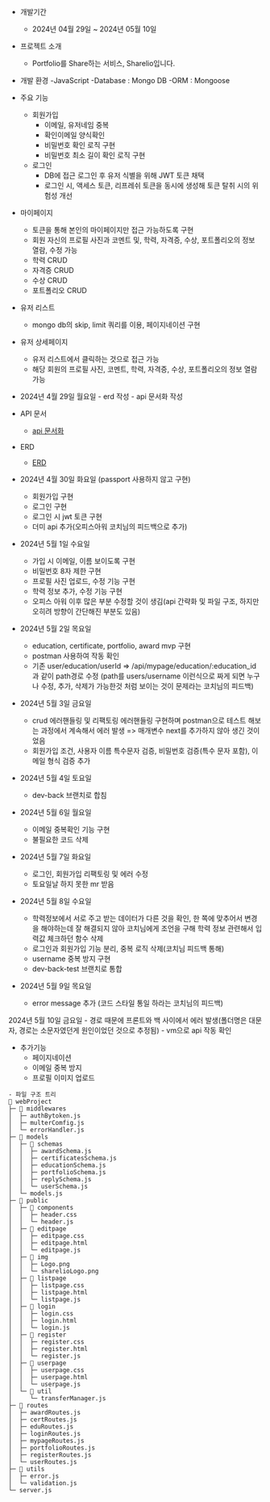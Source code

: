 -   개발기간

    -   2024년 04월 29일 ~ 2024년 05월 10일

-   프로젝트 소개

    -   Portfolio를 Share하는 서비스, Sharelio입니다.

-   개발 환경
    -JavaScript
    -Database : Mongo DB
    -ORM : Mongoose

-   주요 기능

    -   회원가입
        -   이메일, 유저네임 중복
        -   확인이메일 양식확인
        -   비밀번호 확인 로직 구현
        -   비밀번호 최소 길이 확인 로직 구현
    -   로그인
        -   DB에 접근 로그인 후 유저 식별을 위해 JWT 토큰 채택
        -   로그인 시, 액세스 토큰, 리프레쉬 토큰을 동시에 생성해 토큰 탈취 시의 위험성 개선

-   마이페이지

    -   토큰을 통해 본인의 마이페이지만 접근 가능하도록 구현
    -   회원 자신의 프로필 사진과 코멘트 및, 학력, 자격증, 수상, 포트폴리오의 정보 열람, 수정 가능
    -   학력 CRUD
    -   자격증 CRUD
    -   수상 CRUD
    -   포트폴리오 CRUD

-   유저 리스트

    -   mongo db의 skip, limit 쿼리를 이용, 페이지네이션 구현

-   유저 상세페이지

    -   유저 리스트에서 클릭하는 것으로 접근 가능
    -   해당 회원의 프로필 사진, 코멘트, 학력, 자격증, 수상, 포트폴리오의 정보 열람 가능

-   2024년 4월 29일 월요일 - erd 작성 - api 문서화 작성

-   API 문서

    -   [api 문서화](https://docs.google.com/spreadsheets/d/1LIZwSXOgF8M56g2NHNhycC_yPoY6cQymbahfsNI2N6c/edit#gid=0)

-   ERD

    -   [ERD](https://dbdiagram.io/d/662f85cb5b24a634d010eb34)

-   2024년 4월 30일 화요일
    (passport 사용하지 않고 구현)

    -   회원가입 구현
    -   로그인 구현
    -   로그인 시 jwt 토큰 구현
    -   더미 api 추가(오피스아워 코치님의 피드백으로 추가)

-   2024년 5월 1일 수요일

    -   가입 시 이메일, 이름 보이도록 구현
    -   비밀번호 8자 제한 구현
    -   프로필 사진 업로드, 수정 기능 구현
    -   학력 정보 추가, 수정 기능 구현
    -   오피스 아워 이후 많은 부분 수정할 것이 생김(api 간략화 및 파일 구조, 하지만 오히려 방향이 간단해진 부분도 있음)

-   2024년 5월 2일 목요일

    -   education, certificate, portfolio, award mvp 구현
    -   postman 사용하여 작동 확인
    -   기존 user/education/userId => /api/mypage/education/:education_id과 같이 path경로 수정 (path를 users/username 이런식으로 짜게 되면 누구나 수정, 추가, 삭제가 가능한것 처럼 보이는 것이 문제라는 코치님의 피드백)

-   2024년 5월 3일 금요일

    -   crud 에러핸들링 및 리팩토링
        에러핸들링 구현하며 postman으로 테스트 해보는 과정에서 계속해서 에러 발생 => 매개변수 next를 추가하지 않아 생긴 것이었음
    -   회원가입 조건, 사용자 이름 특수문자 검증, 비밀번호 검증(특수 문자 포함), 이메일 형식 검증 추가

-   2024년 5월 4일 토요일

    -   dev-back 브랜치로 합침

-   2024년 5월 6일 월요일

    -   이메일 중복확인 기능 구현
    -   불필요한 코드 삭제

-   2024년 5월 7일 화요일

    -   로그인, 회원가입 리팩토링 및 에러 수정
    -   토요일날 하지 못한 mr 받음

-   2024년 5월 8일 수요일

    -   학력정보에서 서로 주고 받는 데이터가 다른 것을 확인, 한 쪽에 맞추어서 변경을 해야하는데 잘 해결되지 않아 코치님에게 조언을 구해 학력 정보 관련해서 입력값 체크하던 함수 삭제
    -   로그인과 회원가입 기능 분리, 중복 로직 삭제(코치님 피드백 통해)
    -   username 중복 방지 구현
    -   dev-back-test 브랜치로 통합

-   2024년 5월 9일 목요일
    -   error message 추가 (코드 스타일 통일 하라는 코치님의 피드백)

2024년 5월 10일 금요일 - 경로 때문에 프론트와 백 사이에서 에러 발생(폴더명은 대문자, 경로는 소문자였던게 원인이었던 것으로 추정됨) - vm으로 api 작동 확인

-   추가기능
    -   페이지네이션
    -   이메일 중복 방지
    -   프로필 이미지 업로드

```
- 파일 구조 트리
📂 webProject
├─ 📂 middlewares
│  ├─ authBytoken.js
│  ├─ multerComfig.js
│  └─ errorHandler.js
├─ 📂 models
│  ├─ 📂 schemas
│  │  ├─ awardSchema.js
│  │  ├─ certificatesSchema.js
│  │  ├─ educationSchema.js
│  │  ├─ portfolioSchema.js
│  │  ├─ replySchema.js
│  │  └─ userSchema.js
│  └─ models.js
├─ 📂 public
│  ├─ 📂 components
│  │  ├─ header.css
│  │  └─ header.js
│  ├─ 📂 editpage
│  │  ├─ editpage.css
│  │  ├─ editpage.html
│  │  └─ editpage.js
│  ├─ 📂 img
│  │  ├─ Logo.png
│  │  └─ sharelioLogo.png
│  ├─ 📂 listpage
│  │  ├─ listpage.css
│  │  ├─ listpage.html
│  │  └─ listpage.js
│  ├─ 📂 login
│  │  ├─ login.css
│  │  ├─ login.html
│  │  └─ login.js
│  ├─ 📂 register
│  │  ├─ register.css
│  │  ├─ register.html
│  │  └─ register.js
│  ├─ 📂 userpage
│  │  ├─ userpage.css
│  │  ├─ userpage.html
│  │  └─ userpage.js
│  └─ 📂 util
│     └─ transferManager.js
├─ 📂 routes
│  ├─ awardRoutes.js
│  ├─ certRoutes.js
│  ├─ eduRoutes.js
│  ├─ loginRoutes.js
│  ├─ mypageRoutes.js
│  ├─ portfolioRoutes.js
│  ├─ registerRoutes.js
│  └─ userRoutes.js
├─ 📂 utils
│  ├─ error.js
│  └─ validation.js
└─ server.js
```
